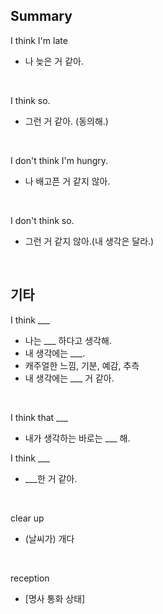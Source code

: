 ## Summary

I think I'm late
- 나 늦은 거 같아.

<br>

I think so.
- 그런 거 같아. (동의해.)

<br>

I don't think I'm hungry.
- 나 배고픈 거 같지 않아.

<br>

I don't think so.
- 그런 거 같지 않아.(내 생각은 달라.)

<br>

## 기타

I think ___
- 나는 ___ 하다고 생각해.
- 내 생각에는 ___.
- 캐주얼한 느낌, 기분, 예감, 추측
- 내 생각에는 ___ 거 같아.

<br>

I think that ___
- 내가 생각하는 바로는 ___ 해.

I think ___
- ___한 거 같아.

<br>

clear up
- (날씨가) 개다

<br>

reception
- [명사 통화 상태]
